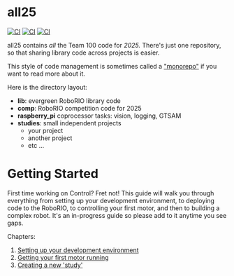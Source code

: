 # all25

[![CI](https://github.com/Team100/all25/actions/workflows/main.yml/badge.svg)](https://github.com/Team100/all25/actions/workflows/main.yml)
[![CI](https://github.com/Team100/all25/actions/workflows/lib.yml/badge.svg)](https://github.com/Team100/all25/actions/workflows/lib.yml)
[![CI](https://github.com/Team100/all25/actions/workflows/raspberry_pi.yml/badge.svg)](https://github.com/Team100/all25/actions/workflows/raspberry_pi.yml)


all25 contains *all* the Team 100 code for *2025.*  There's just one repository,
so that sharing library code across projects is easier.

This style of code management is sometimes called a ["monorepo"](https://en.wikipedia.org/wiki/Monorepo) if you want to read more about it.

Here is the directory layout:

* **lib**: evergreen RoboRIO library code
* **comp**: RoboRIO competition code for 2025
* **raspberry_pi** coprocessor tasks: vision, logging, GTSAM
* **studies**: small independent projects
  * your project
  * another project
  * etc ...

# Getting Started

First time working on Control? Fret not! This guide will walk you through everything from setting up your development environment, to deploying code to the RoboRIO, to controlling your first motor, and then to building a complex robot. It's an in-progress guide so please add to it anytime you see gaps.

Chapters:
1. [Setting up your development environment](README_1_STARTING.md)
2. [Getting your first motor running](README_2_MOTOR.md)
3. [Creating a new 'study'](README_3_STUDY.md)

